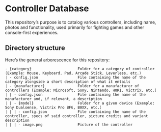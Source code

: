 # Controller Database

This repository’s purpose is to catalog various controllers, including name, photos and functionality, used primarily for fighting games and other console-first experiences.

## Directory structure

Here’s the general arborescence for this repository:

```
- {category}                     Folder for a category of controller (Example: Mouse, Keyboard, Pad, Arcade Stick, Leverless, etc.)
| - config.json                  File containing the name of the category alongside a short description of what it entails
| - {manufacturer}               Folder for a manufacturer of controllers (Example: Microsoft, Sony, Nintendo, HORI, Victrix, etc.)
| | - config.json                File containing the name of the manufacturer and, if relevant, a description
| | - {model}                    Folder for a given device (Example: Sony Dualsense, Victrix Pro BFG, B0XX, etc.)
| | | - config.json              File containing the name of the controller, specs of said controller, picture credits and variant description
| | | - image.png                Picture of the controller
```
